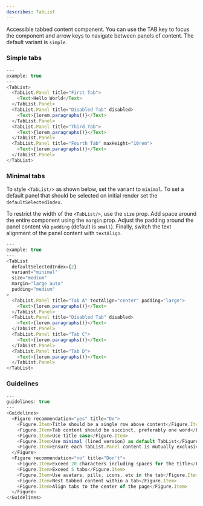 ```yaml
---
describes: TabList
---
```


Accessible tabbed content component. You can use the TAB key to focus the component and
arrow keys to navigate between panels of content. The default variant is `simple`.

### Simple tabs

```js
---
example: true
---
<TabList>
  <TabList.Panel title="First Tab">
    <Text>Hello World</Text>
  </TabList.Panel>
  <TabList.Panel title="Disabled Tab" disabled>
    <Text>{lorem.paragraphs()}</Text>
  </TabList.Panel>
  <TabList.Panel title="Third Tab">
    <Text>{lorem.paragraphs()}</Text>
  </TabList.Panel>
  <TabList.Panel title="Fourth Tab" maxHeight="10rem">
    <Text>{lorem.paragraphs()}</Text>
  </TabList.Panel>
</TabList>
```

### Minimal tabs

To style `<TabList/>` as shown below, set the variant to `minimal`. To set a default panel that should be selected on initial render set the `defaultSelectedIndex`.

To restrict the width of the `<TabList/>`, use the `size` prop. Add space around
the entire component using the `margin` prop. Adjust the padding around the
panel content via `padding` (default is `small`). Finally, switch the
text alignment of the panel content with `textAlign`.

```js
---
example: true
---
<TabList
  defaultSelectedIndex={2}
  variant="minimal"
  size="medium"
  margin="large auto"
  padding="medium"
>
  <TabList.Panel title="Tab A" textAlign="center" padding="large">
    <Text>{lorem.paragraphs()}</Text>
  </TabList.Panel>
  <TabList.Panel title="Disabled Tab" disabled>
    <Text>{lorem.paragraphs()}</Text>
  </TabList.Panel>
  <TabList.Panel title="Tab C">
    <Text>{lorem.paragraphs()}</Text>
  </TabList.Panel>
  <TabList.Panel title="Tab D">
    <Text>{lorem.paragraphs()}</Text>
  </TabList.Panel>
</TabList>
```
### Guidelines

```js
---
guidelines: true
---
<Guidelines>
  <Figure recommendation="yes" title="Do">
    <Figure.Item>Title should be a single row above content</Figure.Item>
    <Figure.Item>Tab content should be succinct, preferably one word</Figure.Item>
    <Figure.Item>Use title case</Figure.Item>
    <Figure.Item>Use minimal (lined version) as default TabList</Figure.Item> 
    <Figure.Item>Ensure each TabList.Panel content is mutually exclusive of the others’</Figure.Item>
  </Figure>
  <Figure recommendation="no" title="Don't">
    <Figure.Item>Exceed 20 characters including spaces for the title</Figure.Item>
    <Figure.Item>Exceed 5 tabs</Figure.Item>
    <Figure.Item>Use avatars, pills, icons, etc in the tab</Figure.Item>
    <Figure.Item>Nest tabbed content within a tab</Figure.Item>
    <Figure.Item>Align tabs to the center of the page</Figure.Item>
  </Figure>
</Guidelines>
```
